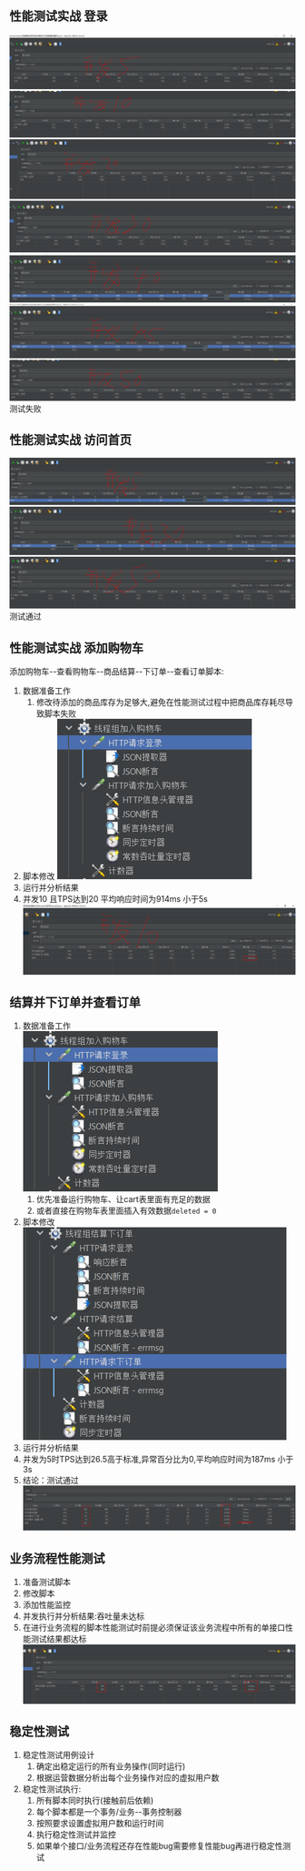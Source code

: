 ## 性能测试实战 登录
![img_10.png](img_10.png)
![img_9.png](img_9.png)
![img_11.png](img_11.png)
![img_12.png](img_12.png)
![img_14.png](img_14.png)
![img_15.png](img_15.png)
![img_13.png](img_13.png)
测试失败
<br>
## 性能测试实战 访问首页
![img_16.png](img_16.png)
![img_18.png](img_18.png)
![img_19.png](img_19.png)
测试通过
## 性能测试实战 添加购物车
添加购物车--查看购物车--商品结算--下订单--查看订单脚本:
1. 数据准备工作
   1. 修改待添加的商品库存为足够大,避免在性能测试过程中把商品库存耗尽导致脚本失败
2. 脚本修改
![img_21.png](img_21.png)
3. 运行并分析结果
4. 并发10 且TPS达到20 平均响应时间为914ms 小于5s
![img_20.png](img_20.png)
## 结算并下订单并查看订单
1. 数据准备工作<br>
![img_21.png](img_21.png)
   1. 优先准备运行购物车、让cart表里面有充足的数据
   2. 或者直接在购物车表里面插入有效数据`deleted = 0`
2. 脚本修改<br>
![img_23.png](img_23.png)
3. 运行并分析结果
4. 并发为5时TPS达到26.5高于标准,异常百分比为0,平均响应时间为187ms 小于3s<br>
5. 结论：测试通过
![img_25.png](img_25.png)<br>
## 业务流程性能测试
1. 准备测试脚本
2. 修改脚本
3. 添加性能监控
4. 并发执行并分析结果:吞吐量未达标<br>
5. 在进行业务流程的脚本性能测试时前提必须保证该业务流程中所有的单接口性能测试结果都达标
![img_24.png](img_24.png)
## 稳定性测试
1. 稳定性测试用例设计
   1. 确定出稳定运行的所有业务操作(同时运行)
   2. 根据运营数据分析出每个业务操作对应的虚拟用户数
2. 稳定性测试执行:
   1. 所有脚本同时执行(接触前后依赖)
   2. 每个脚本都是一个事务/业务--事务控制器
   3. 按照要求设置虚拟用户数和运行时间
   4. 执行稳定性测试并监控
   5. 如果单个接口/业务流程还存在性能bug需要修复性能bug再进行稳定性测试

